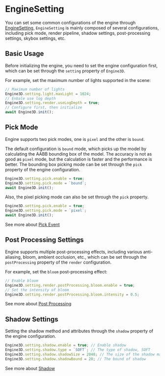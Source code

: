 # EngineSetting
You can set some common configurations of the engine through [EngineSetting](/api/types/EngineSetting), `EngineSetting` is mainly composed of several configurations, including pick mode, render pipeline, shadow settings, post-processing settings, skybox settings, etc.

## Basic Usage
Before initializing the engine, you need to set the engine configuration first, which can be set through the `setting` property of `Engine3D`.

For example, set the maximum number of lights supported in the scene:
```ts
// Maximum number of lights
Engine3D.setting.light.maxLight = 1024;
// Enbale use log depth
Engine3D.setting.render.useLogDepth = true;
// Configure first, then initialize
await Engine3D.init();
```

## Pick Mode
Engine supports two pick modes, one is `pixel` and the other is `bound`.

The default configuration is `bound` mode, which picks up the model by calculating the AABB bounding box of the model. The accuracy is not as good as `pixel` mode, but the calculation is faster and the performance is better. The bounding box picking mode can be set through the `pick` property of the engine configuration.

```ts
Engine3D.setting.pick.enable = true;
Engine3D.setting.pick.mode = `bound`;
await Engine3D.init();
```

Also, the pixel picking mode can also be set through the `pick` property.

```ts
Engine3D.setting.pick.enable = true;
Engine3D.setting.pick.mode = `pixel`;
await Engine3D.init();
```

See more about [Pick Event](/guide/interaction/pickfire)

## Post Processing Settings
Engine supports multiple post-processing effects, including various anti-aliasing, bloom, ambient occlusion, etc., which can be set through the `postProcessing` property of the `render` configuration.

For example, set the `bloom` post-processing effect:
```ts
// Enable bloom 
Engine3D.setting.render.postProcessing.bloom.enable = true;
// Set the intensity of bloom
Engine3D.setting.render.postProcessing.bloom.intensity = 0.5;
```
See more about [Post Processing](/guide/advanced/posteffect)

## Shadow Settings
Setting the shadow method and attributes through the `shadow` property of the engine configuration.

```ts
Engine3D.setting.shadow.enable = true; // Enable shadow
Engine3D.setting.shadow.type = `SOFT`; // The type of shadow, SOFT
Engine3D.setting.shadow.shadowSize = 2048; // The size of the shadow map
Engine3D.setting.shadow.shadowBound = 20; // The bound of shadow
```
See more about [Shadow](/guide/graphics/shadow)

<!-- ## Global Illumination Settings
Setting the global illumination through the `gi` property of the configuration.
```ts
Engine3D.setting.gi.enable = true;
```
See more about [Global Illumination](/guide/advanced/gi) -->

